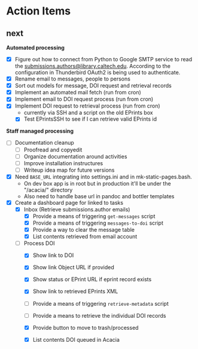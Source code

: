 
Action Items
============

next
----

**Automated processing**

- [x] Figure out how to connect from Python to Google SMTP service to read the submissions.authors@library.caltech.edu. According to the configuration in Thunderbird OAuth2 is being used to authenticate.
- [x] Rename email to messages, people to persons
- [x] Sort out models for message, DOI request and retrieval records
- [x] Implement an automated mail fetch (run from cron)
- [x] Implement email to DOI request process (run from cron)
- [x] Implement DOI request to retrieval process (run from cron)
    - currently via SSH and a script on the old EPrints box
    - [x] Test EPrintsSSH to see if I can retrieve valid EPrints id

**Staff managed processing**

- [ ] Documentation cleanup
    - [ ] Proofread and copyedit
    - [ ] Organize documentation around activities
    - [ ] Improve installation instructures
    - [ ] Writeup idea map for future versions
- [x] Need `BASE_URL` integrating into settings.ini and in mk-static-pages.bash.
    - On dev box app is in root but in production it'll be under the "/acacia/" directory
    - Also need to handle base url in pandoc and bottler templates
- [x] Create a dashboard page for linked to tasks
    - [x] Inbox (Retrieve submissions.author emails)
        - [x] Provide a means of triggering `get-messages` script
        - [x] Provide a means of triggering `messages-to-doi` script
        - [x] Provide a way to clear the message table
        - [x] List contents retrieved from email account
    - [ ] Process DOI
        - [x] Show link to DOI
        - [x] Show link Object URL if provided
        - [x] Show status or EPrint URL if eprint record exists
        - [x] Show link to retrieved EPrints XML
        - [ ] Provide a means of triggering `retrieve-metadata` script
        - [ ] Provide a means to retrieve the individual DOI records
        - [x] Provide button to move to trash/processed
        - [x] List contents DOI queued in Acacia


